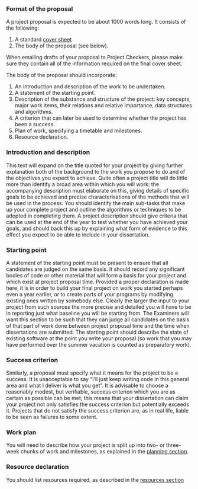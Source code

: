 ### Format of the proposal

A project proposal is expected to be about 1000 words long. It consists of the following:

1. A standard [cover sheet](https://www.cst.cam.ac.uk/files/proposalform.pdf)
2. The body of the proposal (see below).

When emailing drafts of your proposal to Project Checkers, please make sure they contain all of the information required on the final cover sheet.

The body of the proposal should incorporate:

1. An introduction and description of the work to be undertaken.
2. A statement of the starting point.
3. Description of the substance and structure of the project: key concepts, major work items, their relations and relative importance, data structures and algorithms.
4. A criterion that can later be used to determine whether the project has been a success.
5. Plan of work, specifying a timetable and milestones.
6. Resource declaration.

### Introduction and description

This text will expand on the title quoted for your project by giving further explanation both of the background to the work you propose to do and of the objectives you expect to achieve. Quite often a project title will do little more than identify a broad area within which you will work: the accompanying description must elaborate on this, giving details of specific goals to be achieved and precise characterisations of the methods that will be used in the process. You should identify the main sub-tasks that make up your complete project and outline the algorithms or techniques to be adopted in completing them. A project description should give criteria that can be used at the end of the year to test whether you have achieved your goals, and should back this up by explaining what form of evidence to this effect you expect to be able to include in your dissertation.

### Starting point

A statement of the starting point must be present to ensure that all candidates are judged on the same basis. It should record any significant bodies of code or other material that will form a basis for your project and which exist at project proposal time. Provided a proper declaration is made here, it is in order to build your final project on work you started perhaps even a year earlier, or to create parts of your programs by modifying existing ones written by somebody else. Clearly the larger the input to your project from such sources the more precise and detailed you will have to be in reporting just what baseline you will be starting from. The Examiners will want this section to be such that they can judge all candidates on the basis of that part of work done between project proposal time and the time when dissertations are submitted. The starting point should describe the state of existing software at the point you write your proposal (so work that you may have performed over the summer vacation is counted as preparatory work).

### Success criterion

Similarly, a proposal must specify what it means for the project to be a success. It is unacceptable to say “I’ll just keep writing code in this general area and what I deliver is what you get”. It is advisable to choose a reasonably modest, but verifiable, success criterion which you are as certain as possible can be met; this means that your dissertation can claim your project not only satisfies the success criterion but potentially exceeds it. Projects that do not satisfy the success criterion are, as in real life, liable to be seen as failures to some extent.

### Work plan

You will need to describe how your project is split up into two- or three-week chunks of work and milestones, as explained in the [planning section](https://www.cst.cam.ac.uk/teaching/part-ii/projects/project-proposal#planning).

### Resource declaration

You should list resources required, as described in the [resources section](https://www.cst.cam.ac.uk/teaching/part-ii/projects/project-proposal#resources)
